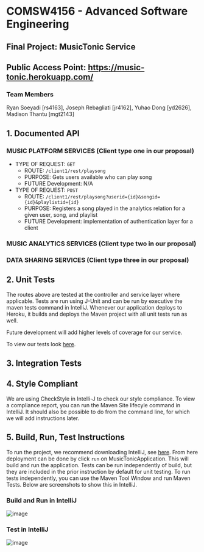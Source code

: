 # COMSW4156 - Advanced Software Engineering

## Final Project: MusicTonic Service

## Public Access Point: https://music-tonic.herokuapp.com/

### Team Members  

Ryan Soeyadi [rs4163], Joseph Rebagliati [jr4162], Yuhao Dong [yd2626], Madison Thantu [mgt2143]

## 1. Documented API

### MUSIC PLATFORM SERVICES (Client type one in our proposal)
- TYPE OF REQUEST: `GET` 
  - ROUTE: `/client1/rest/playsong` 
  - PURPOSE: Gets users available who can play song
  - FUTURE Development: N/A
- TYPE OF REQUEST: `POST` 
  - ROUTE: `/client1/rest/playsong?userid={id}&songid={id}&playlistid={id}` 
  - PURPOSE: Registers a song played in the analytics relation for a given user, song, and playlist 
  - FUTURE Development: implementation of authentication layer for a client

### MUSIC ANALYTICS SERVICES (Client type two in our proposal)

### DATA SHARING SERVICES  (Client type three in our proposal)

## 2. Unit Tests

The routes above are tested at the controller and service layer where applicable. Tests are run using J-Unit and can be run by executive the maven tests command in IntelliJ. Whenever our application deploys to Heroku, it builds and deploys the Maven project with all unit tests run as well. 

Future development will add higher levels of coverage for our service.

To view our tests look [here]('https://github.com/J-Rebs/friendly-couscous/tree/main/MusicTonic/src/test/java/com/example/musictonic').

## 3. Integration Tests

## 4. Style Compliant

We are using CheckStyle in Intelli-J to check our style compliance. To view a compliance report, you can run the Maven Site lifecyle command in IntelliJ. It should also be possible to do from the command line, for which we will add instructions later.

## 5. Build, Run, Test Instructions

To run the project, we recommend downloading IntelliJ, see [here](https://www.jetbrains.com/idea/). From here deployment can be done by click `run` on MusicTonicApplication. This will build and run the application. Tests can be run independently of build, but they are included in the prior instruction by default for unit testing. To run tests independently, you can use the Maven Tool Window and run Maven Tests. Below are screenshots to show this in IntelliJ. 

### Build and Run in IntelliJ

![image](https://user-images.githubusercontent.com/84640075/197676982-2d11ce27-ec65-4ad3-bf0e-e516858d6eaa.png)

### Test in IntelliJ

![image](https://user-images.githubusercontent.com/84640075/197677593-b653a00f-21d8-45eb-8775-ffed29003ab1.png)


